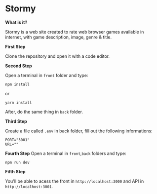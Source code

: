 # Stormy

**What is it?**

 Stormy is a web site created to rate web browser games available in internet, with game description, image, genre & title.
 
**First Step**

 Clone the repository and open it with a code editor.
 
**Second Step**

 Open a terminal in `front` folder and type:
 
 `npm install`
 
 or
 
 `yarn install`
 
 After, do the same thing in `back` folder.
 
 **Third Step**
 
 Create a file called `.env` in back folder, fill out the following informations:
 
 ```
 PORT="3001"
 URL=""
 ```
 
 **Fourth Step**
 Open a terminal in `front`,`back` folders and type:
  
   `npm run dev`
   
 **Fifth Step**
 
  You'll be able to acess the front in `http://localhost:3000` and API in `http://localhost:3001`.
